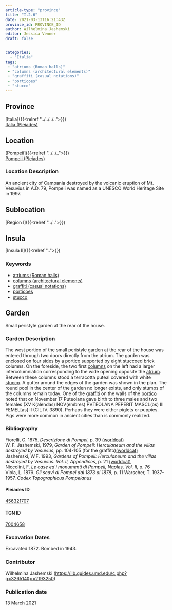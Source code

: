 ```yaml
---
article-type: "province"
title: "I.2.6"
date: 2021-03-13T16:21:43Z
province_id: PROVINCE_ID
author: Wilhelmina Jashemski
editor: Jessica Venner
draft: false


categories:
  - "Italia"
tags:
 - "atriums (Roman halls)"
 - "columns (architectural elements)"
 - "graffiti (casual notations)"
 - "porticoes"
 - "stucco"
---
```


## Province
[Italia]({{<relref "../../../..">}}) \
[Italia (Pleiades)](https://pleiades.stoa.org/places/1052)

## Location
[Pompeii]({{<relref "../../..">}}) \
[Pompeii (Pleiades)](https://pleiades.stoa.org/places/433032)


### Location Description
An ancient city of Campania destroyed by the volcanic eruption of Mt. Vesuvius in A.D. 79, Pompeii was named as a UNESCO World Heritage Site in 1997.

## Sublocation
[Region I]({{<relref "../..">}})
## Insula
[Insula II]({{<relref "..">}})

### Keywords
- [atriums (Roman halls)](http://vocab.getty.edu/page/aat/300004097)
- [columns (architectural elements)](http://vocab.getty.edu/page/aat/300001571)
- [graffiti (casual notations)](http://vocab.getty.edu/page/aat/300015613)
- [porticoes](http://vocab.getty.edu/page/aat/300004145)
- [stucco](http://vocab.getty.edu/page/aat/300014966)

## Garden
Small peristyle garden at the rear of the house.

### Garden Description
The west portico of the small peristyle garden at the rear of the house was entered through two doors directly from the atrium. The garden was enclosed on four sides by a portico supported by eight stuccoed brick columns. On the foreside, the two first [columns](http://vocab.getty.edu/page/aat/300001571) on the left had a larger intercolumniation corresponding to the wide opening opposite the [atrium](http://vocab.getty.edu/page/aat/300004097). Between these columns stood a terracotta puteal covered with white [stucco](http://www.getty.edu/vow/AATFullDisplay?find=stucco&logic=AND&note=&english=N&prev_page=1&subjectid=300014966). A gutter around the edges of the garden was shown in the plan. The round pool in the center of the garden no longer exists, and only stumps of the columns remain today. One of the [graffiti](http://vocab.getty.edu/page/aat/300015613) on the walls of the [portico](http://vocab.getty.edu/page/aat/300004145) noted that on November 17 Puteolana gave birth to three males and two females (XV K(alendas) NOV(embres) PVTEOLANA PEPERIT MASCL(os) III FEMEL[as] II (CIL IV. 3890).  Perhaps they were either piglets or puppies. Pigs were more common in ancient cities than is commonly realized.


### Bibliography

Fiorelli, G. 1875. *Descrizione di Pompei*, p. 39 [(worldcat)](https://www.worldcat.org/title/descrizione-di-pompei/oclc/9528380)  
W. F. Jashemski, 1979, *Garden of Pompeii: Herculaneum and the villas destroyed by Vesuvius*, pp. 104-105 (for the graffito)[(worldcat)](https://www.worldcat.org/title/gardens-of-pompeii-1/oclc/312003872&referer=brief_results)  
Jashemski, W.F. 1993, *Gardens of Pompeii: Herculaneum and the villas destroyed by Vesuvius. Vol. II, Appendices*, p. 21 [(worldcat)](https://www.worldcat.org/title/gardens-of-pompeii-herculaneum-and-the-villas-destroyed-by-vesuvius-volume-2-appendices/oclc/222353569)  
Niccolini, F. *Le case ed i monumenti di Pompeii, Naples, Vol. II*, p. 76   
Viola, L. 1879. *Gli scavi di Pompei dal 1873 al 1878*, p. 11
Warscher, T. 1937-1957. *Codex Topographicus Pompeianus*

<!--#### Periodo ID-->

<!-- [PERIODO_ID](https://pleiades.stoa.org/places/PLEIADES_ID) -->

#### Pleiades ID
[456321707](https://pleiades.stoa.org/places/456321707)

#### TGN ID
[7004658](http://vocab.getty.edu/page/tgn/7004658)

###  Excavation Dates
Excavated 1872. Bombed in 1943.

### Contributor
Wilhelmina Jashemski (https://lib.guides.umd.edu/c.php?g=326514&p=2193250)


### Publication date
13 March 2021

<!-- DATE -->
